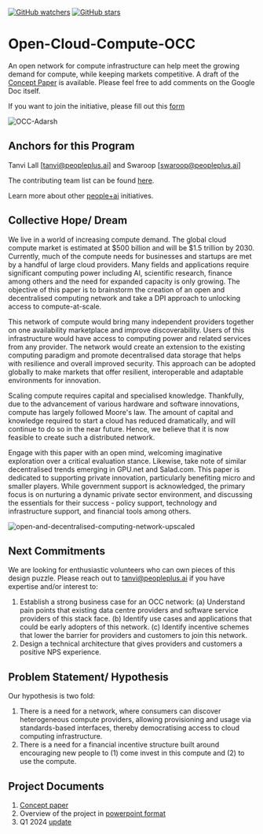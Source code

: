[![GitHub watchers](https://img.shields.io/github/watchers/PeoplePlusAI/Open-Cloud-Compute-OCC.svg?style=social&label=Watch)](https://github.com/PeoplePlusAI/Open-Cloud-Compute-OCC)
[![GitHub stars](https://img.shields.io/github/stars/PeoplePlusAI/Open-Cloud-Compute-OCC.svg?style=social&label=Star)](https://github.com/PeoplePlusAI/Open-Cloud-Compute-OCC)


# Open-Cloud-Compute-OCC

An open network for compute infrastructure can help meet the growing demand for compute, while keeping markets competitive. A draft of the [Concept Paper](https://docs.google.com/document/d/1ZZd3d8CDu4qcZlrr_b3WW9QGVO-IPl2Ztph_8iQKlkc/edit?usp=sharing) is available. Please feel free to add comments on the Google Doc itself. 

If you want to join the initiative, please fill out this [form](https://tally.so/r/meRVgo?interest=OCC)

![OCC-Adarsh](https://github.com/PeoplePlusAI/Open-Cloud-Compute-OCC/assets/143959009/4f5021fe-b233-4281-ba77-bfacd001d8b3)

## Anchors for this Program 

Tanvi Lall [tanvi@peopleplus.ai] and Swaroop [swaroop@peopleplus.ai]

The contributing team list can be found [here](https://docs.google.com/spreadsheets/d/1LEJOj3ovStBg-kRrocvS1Rm8Rmdo42YMmIZPhY90XSU/edit?usp=sharing).

Learn more about other [people+ai](https://peopleplus.ai/) initiatives.

## Collective Hope/ Dream
We live in a world of increasing compute demand. The global cloud compute market is estimated at $500 billion and will be $1.5 trillion by 2030. Currently, much of the compute needs for businesses and startups are met by a handful of large cloud providers. Many fields and applications require significant computing power including AI, scientific research, finance among others and the need for expanded capacity is only growing. The objective of this paper is to brainstorm the creation of an open and decentralised computing network and take a DPI approach to unlocking access to compute-at-scale. 

This network of compute would bring many independent providers together on one availability marketplace and improve discoverability. Users of this infrastructure would have access to computing power and related services from any provider. The network would create an extension to the existing computing paradigm and promote decentralised data storage that helps with resilience and overall improved security. This approach can be adopted globally to make markets that offer resilient, interoperable and adaptable environments for innovation.

Scaling compute requires capital and specialised knowledge. Thankfully, due to the advancement of various hardware and software innovations, compute has largely followed Moore's law. The amount of capital and knowledge required to start a cloud has reduced dramatically, and will continue to do so in the near future. Hence, we believe that it is now feasible to create such a distributed network. 

Engage with this paper with an open mind, welcoming imaginative exploration over a critical evaluation stance. Likewise, take note of similar decentralised trends emerging in GPU.net and Salad.com. This paper is dedicated to supporting private innovation, particularly benefiting micro and smaller players. While government support is acknowledged, the primary focus is on nurturing a dynamic private sector environment, and discussing the essentials for their success - policy support, technology and infrastructure support, and financial tools among others.

![open-and-decentralised-computing-network-upscaled](https://github.com/PeoplePlusAI/Open-Cloud-Compute-OCC/assets/143959009/2cb631b0-b490-4d8d-a524-7634f953441a)

## Next Commitments

We are looking for enthusiastic volunteers who can own pieces of this design puzzle. Please reach out to tanvi@peopleplus.ai if you have expertise and/or interest to:
1. Establish a strong business case for an OCC network: (a) Understand pain points that existing data centre providers and software service providers of this stack face. (b) Identify use cases and applications that could be early adopters of this network. (c) Identify incentive schemes that lower the barrier for providers and customers to join this network.
2. Design a technical architecture that gives providers and customers a positive NPS experience.

## Problem Statement/ Hypothesis

Our hypothesis is two fold:
1. There is a need for a network, where consumers can discover heterogeneous compute providers, allowing provisioning and usage via standards-based interfaces, thereby democratising access to cloud computing infrastructure.
2. There is a need for a financial incentive structure built around encouraging new people to (1) come invest in this compute and (2) to use the compute.

## Project Documents 
1. [Concept paper](https://docs.google.com/document/d/1ZZd3d8CDu4qcZlrr_b3WW9QGVO-IPl2Ztph_8iQKlkc/edit?usp=sharing)
2. Overview of the project in [powerpoint format](https://docs.google.com/presentation/d/1F_PxNP_i9zBYRaAdZDgWiNwVw2ZK1PMgSZGYHsiIvcA/edit?usp=sharing) 
3. Q1 2024 [update](https://docs.google.com/document/d/1Rd7FaAIqV035S_ix2a-h04eH58CfLQ9S23LRx_kFmdQ/edit?usp=sharing)
